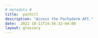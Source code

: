 ```yaml
---
# metadata # 
title:  pachctl
description: "Access the Pachyderm API."
date:  2022-10-11T14:56:32-04:00
layout: glossary
---
```

